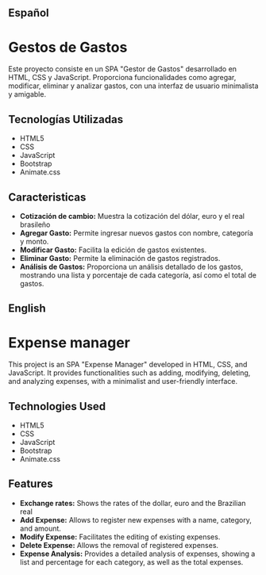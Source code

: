 ## Español 
# Gestos de Gastos

Este proyecto consiste en un SPA "Gestor de Gastos" desarrollado en HTML, CSS y JavaScript. Proporciona funcionalidades como agregar, modificar, eliminar y analizar gastos, con una interfaz de usuario minimalista y amigable.


## Tecnologías Utilizadas

- HTML5
- CSS
- JavaScript
- Bootstrap
- Animate.css


## Caracteristicas

- **Cotización de cambio:** Muestra la cotización del dólar, euro y el real brasileño
- **Agregar Gasto:** Permite ingresar nuevos gastos con nombre, categoría y monto.
- **Modificar Gasto:** Facilita la edición de gastos existentes.
- **Eliminar Gasto:** Permite la eliminación de gastos registrados.
- **Análisis de Gastos:** Proporciona un análisis detallado de los gastos, mostrando una lista y porcentaje de cada categoría, así como el total de gastos.

## English
# Expense manager

This project is an SPA "Expense Manager" developed in HTML, CSS, and JavaScript. It provides functionalities such as adding, modifying, deleting, and analyzing expenses, with a minimalist and user-friendly interface.
## Technologies Used

- HTML5
- CSS
- JavaScript
- Bootstrap
- Animate.css


## Features

- **Exchange rates:** Shows the rates of the dollar, euro and the Brazilian real
- **Add Expense:** Allows to register new expenses with a name, category, and amount.
- **Modify Expense:** Facilitates the editing of existing expenses.
- **Delete Expense:** Allows the removal of registered expenses.
- **Expense Analysis:** Provides a detailed analysis of expenses, showing a list and percentage for each category, as well as the total expenses.
